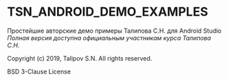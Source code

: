 # TSN_ANDROID_DEMO_EXAMPLES
Простейшие авторские демо примеры Талипова С.Н. для Android Studio
_Полная версия доступна официальным участникам курса Талипова С.Н._

Copyright (c) 2019, Talipov S.N.
All rights reserved.

BSD 3-Clause License

